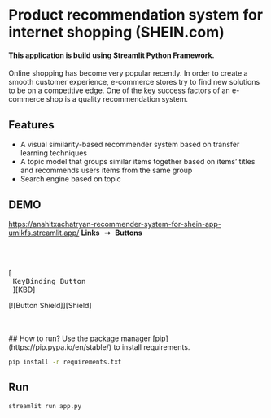 # Product recommendation system for internet shopping (SHEIN.com)
#### This application is build using **Streamlit** Python Framework.

Online shopping has become very popular recently. In order to create a smooth customer experience, e-commerce stores try to find new solutions to be on a competitive edge. One of the key success factors of an e-commerce shop is a quality recommendation system. 


## Features
- A visual similarity-based recommender system based on transfer learning techniques
- A topic model that groups similar items together based on items’ titles and recommends users items from the same group
- Search engine based on topic

## DEMO
https://anahitxachatryan-recommender-system-for-shein-app-umikfs.streamlit.app/
**Links  ➞  Buttons**

<br>
<br>

[<kbd> <br> KeyBinding Button <br> </kbd>][KBD]

[![Button Shield]][Shield]

</div>

<br>
<br>
## How to run?
Use the package manager [pip](https://pip.pypa.io/en/stable/) to install requirements.

```bash
pip install -r requirements.txt
```

## Run

```python
streamlit run app.py

